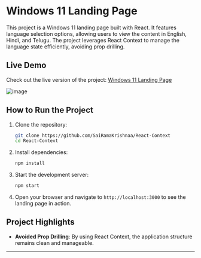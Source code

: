 # Windows 11 Landing Page

This project is a Windows 11 landing page built with React. It features language selection options, allowing users to view the content in English, Hindi, and Telugu. The project leverages React Context to manage the language state efficiently, avoiding prop drilling.


## Live Demo

Check out the live version of the project: [Windows 11 Landing Page](https://contextbysai.ccbp.tech/)

![image](https://github.com/user-attachments/assets/870a7f23-e114-45db-abeb-03d8447fd6fd)



## How to Run the Project

1. Clone the repository:
   ```bash
   git clone https://github.com/SaiRamaKrishnaa/React-Context
   cd React-Context
   ```

2. Install dependencies:
   ```bash
   npm install
   ```

3. Start the development server:
   ```bash
   npm start
   ```

4. Open your browser and navigate to `http://localhost:3000` to see the landing page in action.



## Project Highlights

- **Avoided Prop Drilling**: By using React Context, the application structure remains clean and manageable.

---
